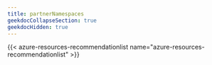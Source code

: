 ```yaml
---
title: partnerNamespaces
geekdocCollapseSection: true
geekdocHidden: true
---
```


{{< azure-resources-recommendationlist name="azure-resources-recommendationlist" >}}
